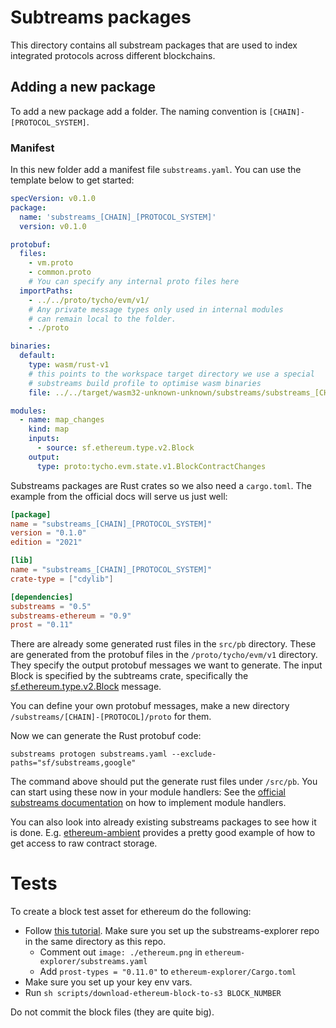 # Subtreams packages

This directory contains all substream packages that are used to index integrated protocols across different blockchains.

## Adding a new package

To add a new package add a folder. The naming convention is `[CHAIN]-[PROTOCOL_SYSTEM]`. 

### Manifest
In this new folder add a manifest file `substreams.yaml`. You can use the template below to get started:

```yaml
specVersion: v0.1.0
package:
  name: 'substreams_[CHAIN]_[PROTOCOL_SYSTEM]'
  version: v0.1.0

protobuf:
  files:
    - vm.proto
    - common.proto
    # You can specify any internal proto files here
  importPaths:
    - ../../proto/tycho/evm/v1/
    # Any private message types only used in internal modules 
    # can remain local to the folder.
    - ./proto

binaries:
  default:
    type: wasm/rust-v1
    # this points to the workspace target directory we use a special 
    # substreams build profile to optimise wasm binaries
    file: ../../target/wasm32-unknown-unknown/substreams/substreams_[CHAIN]_[PROTOCOL_SYSTEM].wasm

modules:
  - name: map_changes
    kind: map
    inputs:
      - source: sf.ethereum.type.v2.Block
    output:
      type: proto:tycho.evm.state.v1.BlockContractChanges
```

Substreams packages are Rust crates so we also need a `cargo.toml`.
The example from the official docs will serve us just well:

```toml
[package]
name = "substreams_[CHAIN]_[PROTOCOL_SYSTEM]"
version = "0.1.0"
edition = "2021"

[lib]
name = "substreams_[CHAIN]_[PROTOCOL_SYSTEM]"
crate-type = ["cdylib"]

[dependencies]
substreams = "0.5"
substreams-ethereum = "0.9"
prost = "0.11"

```

There are already some generated rust files in the `src/pb` directory. These are generated 
from the protobuf files in the `/proto/tycho/evm/v1` directory. They specify the output protobuf messages
we want to generate. The input Block is specified by the subtreams crate, specifically the [sf.ethereum.type.v2.Block](https://github.com/streamingfast/substreams-ethereum/blob/develop/core/src/pb/sf.ethereum.type.v2.rs) message.

You can define your own protobuf messages, make a new directory `/substreams/[CHAIN]-[PROTOCOL]/proto` for them.


Now we can generate the Rust protobuf code:

```
substreams protogen substreams.yaml --exclude-paths="sf/substreams,google"
```

The command above should put the generate rust files under `/src/pb`. You
can start using these now in your module handlers: See
the [official substreams documentation](https://thegraph.com/docs/en/substreams/getting-started/quickstart/#create-substreams-module-handlers)
on
how to implement module handlers.

You can also look into already existing substreams packages to see how it
is done. E.g. [ethereum-ambient](./ethereum-ambient/) provides a pretty good
example of how to get access to raw contract storage.

# Tests

To create a block test asset for ethereum do the following:

- Follow [this tutorial](https://substreams.streamingfast.io/tutorials/overview/map_block_meta_module). Make sure you
  set up the substreams-explorer repo in the same directory as this repo.
    - Comment out `image: ./ethereum.png` in `ethereum-explorer/substreams.yaml`
    - Add `prost-types = "0.11.0"` to `ethereum-explorer/Cargo.toml`
- Make sure you set up your key env vars.
- Run `sh scripts/download-ethereum-block-to-s3 BLOCK_NUMBER`

Do not commit the block files (they are quite big).